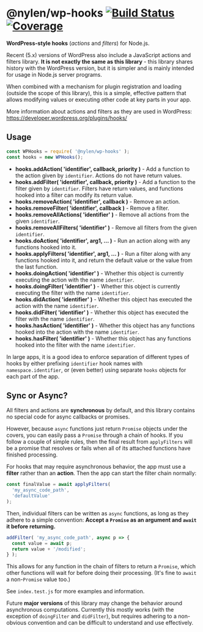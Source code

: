 # @nylen/wp-hooks [![Build Status](https://img.shields.io/travis/nylen/node-wp-hooks/master.svg)](https://travis-ci.org/nylen/node-wp-hooks) [![Coverage](https://img.shields.io/coveralls/nylen/node-wp-hooks/master.svg)](https://coveralls.io/github/nylen/node-wp-hooks)

**WordPress-style hooks** (_actions_ and _filters_) for Node.js.

Recent (5.x) versions of WordPress also include a JavaScript actions and
filters library.  **It is not exactly the same as this library** - this
library shares history with the WordPress version, but it is simpler and is
mainly intended for usage in Node.js server programs.

When combined with a mechanism for plugin registration and loading (outside the
scope of this library), this is a simple, effective pattern that allows
modifying values or executing other code at key parts in your app.

More information about actions and filters as they are used in WordPress:
https://developer.wordpress.org/plugins/hooks/

## Usage

```js
const WPHooks = require( '@nylen/wp-hooks' );
const hooks = new WPHooks();
```

* **hooks.addAction( 'identifier', callback, priority )** - Add a function to the
  action given by `identifier`. Actions do not have return values.
* **hooks.addFilter( 'identifier', callback, priority )** - Add a function to the
  filter given by `identifier`. Filters have return values, and functions
  hooked into a filter can modify its return value.
* **hooks.removeAction( 'identifier', callback )** - Remove an action.
* **hooks.removeFilter( 'identifier',  callback )** - Remove a filter.
* **hooks.removeAllActions(  'identifier' )** - Remove all actions from the given
  `identifier`.
* **hooks.removeAllFilters(  'identifier' )** - Remove all filters from the given
  `identifier`.
* **hooks.doAction( 'identifier', arg1, ... )** - Run an action along with any
  functions hooked into it.
* **hooks.applyFilters( 'identifier', arg1, ... )** - Run a filter along with any
  functions hooked into it, and return the default value or the value from the
  last function.
* **hooks.doingAction( 'identifier' )** - Whether this object is currently
  executing the action with the name `identifier`.
* **hooks.doingFilter( 'identifier' )** - Whether this object is currently
  executing the filter with the name `identifier`.
* **hooks.didAction( 'identifier' )** - Whether this object has executed the
  action with the name `identifier`.
* **hooks.didFilter( 'identifier' )** - Whether this object has executed the
  filter with the name `identifier`.
* **hooks.hasAction( 'identifier' )** - Whether this object has any functions
  hooked into the action with the name `identifier`.
* **hooks.hasFilter( 'identifier' )** - Whether this object has any functions
  hooked into the filter with the name `identifier`.

In large apps, it is a good idea to enforce separation of different types of
hooks by either prefixing `identifier` hook names with `namespace.identifier`,
or (even better) using separate `hooks` objects for each part of the app.

## Sync or Async?

All filters and actions are **synchronous** by default, and this library
contains no special code for async callbacks or promises.

However, because `async` functions just return `Promise` objects under the
covers, you can easily pass a `Promise` through a chain of hooks.  If you
follow a couple of simple rules, then the final result from `applyFilters` will
be a promise that resolves or fails when all of its attached functions have
finished processing.

For hooks that may require asynchronous behavior, the app must use a **filter**
rather than an **action**.  Then the app can start the filter chain normally:

```js
const finalValue = await applyFilters(
  'my_async_code_path',
  'defaultValue'
);
```

Then, individual filters can be written as `async` functions, as long as they
adhere to a simple convention:  **Accept a `Promise` as an argument and `await`
it before returning.**

```js
addFilter( 'my_async_code_path', async p => {
  const value = await p;
  return value + '/modified';
} );
```

This allows for any function in the chain of filters to return a `Promise`,
which other functions will wait for before doing their processing.  (It's fine
to `await` a non-`Promise` value too.)

See `index.test.js` for more examples and information.

Future **major versions** of this library may change the behavior around
asynchronous computations.  Currently this mostly works (with the exception of
`doingFilter` and `didFilter`), but requires adhering to a non-obvious
convention and can be difficult to understand and use effectively.
